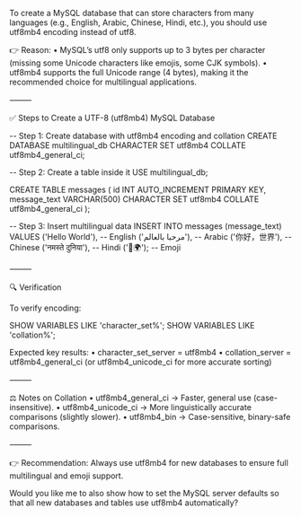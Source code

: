 To create a MySQL database that can store characters from many languages (e.g., English, Arabic, Chinese, Hindi, etc.), you should use utf8mb4 encoding instead of utf8.

👉 Reason:
    •    MySQL’s utf8 only supports up to 3 bytes per character (missing some Unicode characters like emojis, some CJK symbols).
    •    utf8mb4 supports the full Unicode range (4 bytes), making it the recommended choice for multilingual applications.

⸻

✅ Steps to Create a UTF-8 (utf8mb4) MySQL Database

-- Step 1: Create database with utf8mb4 encoding and collation
CREATE DATABASE multilingual_db
  CHARACTER SET utf8mb4
  COLLATE utf8mb4_general_ci;

-- Step 2: Create a table inside it
USE multilingual_db;

CREATE TABLE messages (
    id INT AUTO_INCREMENT PRIMARY KEY,
    message_text VARCHAR(500) 
        CHARACTER SET utf8mb4 
        COLLATE utf8mb4_general_ci
);

-- Step 3: Insert multilingual data
INSERT INTO messages (message_text) VALUES
('Hello World'),                  -- English
('مرحبا بالعالم'),                -- Arabic
('你好，世界'),                     -- Chinese
('नमस्ते दुनिया'),                -- Hindi
('👋🌍');                          -- Emoji


⸻

🔍 Verification

To verify encoding:

SHOW VARIABLES LIKE 'character_set%';
SHOW VARIABLES LIKE 'collation%';

Expected key results:
    •    character_set_server = utf8mb4
    •    collation_server = utf8mb4_general_ci (or utf8mb4_unicode_ci for more accurate sorting)

⸻

⚖️ Notes on Collation
    •    utf8mb4_general_ci → Faster, general use (case-insensitive).
    •    utf8mb4_unicode_ci → More linguistically accurate comparisons (slightly slower).
    •    utf8mb4_bin → Case-sensitive, binary-safe comparisons.

⸻

👉 Recommendation: Always use utf8mb4 for new databases to ensure full multilingual and emoji support.

Would you like me to also show how to set the MySQL server defaults so that all new databases and tables use utf8mb4 automatically?
